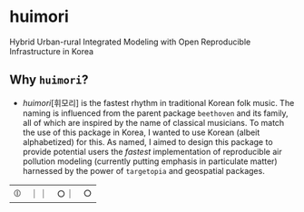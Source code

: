 # huimori
Hybrid Urban-rural Integrated Modeling with Open Reproducible Infrastructure in Korea

## Why `huimori`?
- _huimori_[휘모리] is the fastest rhythm in traditional Korean folk music. The naming is influenced from the parent package `beethoven` and its family, all of which are inspired by the name of classical musicians. To match the use of this package in Korea, I wanted to use Korean (albeit alphabetized) for this. As named, I aimed to design this package to provide potential users the _fastest_ implementation of reproducible air pollution modeling (currently putting emphasis in particulate matter) harnessed by the power of `targetopia` and geospatial packages.

|  |  |  |  |
|--|--|--|--|
|⦶| ｜｜| ○｜|○|

